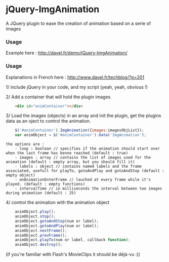 jQuery-ImgAnimation
===================

A JQuery plugin to ease the creation of animation based on a serie of images

### Usage

Example here : http://davel.fr/demo/jQuery-ImgAnimation/

### Usage

Explanations in French here : http://www.davel.fr/techblog/?p=201

1/ include jQuery in your code, and my script (yeah, yeah, obvious !)

2/ Add a container that will hold the plugin images
```html
    <div id="animContainer"></div>
```	
3/ Load the images (objects) in an array and init the plugin, get the plugins data as an oject to control the animation.
```javascript
	$('#animContainer').ImgAnimation({images:imagesObjList});
	var animObject = $('#animContainer').data('ImgAnimation');
```	
	the options are : 
		- loop : boolean // specifies if the animation should start over when the last frame has benne reached (default : true)
		- images : array // contains the list of images used for the animation (default : empty array, but you should fill it)
		- labels : object // contains named labels and the frame associated, usefull for playTo, gotoAndPlay and gotoAndStop (default : empty object)
		- onAnimationEnterFrame // lauched at every frame while it's played. (default : empty functions)
		- intervalTime // in milliseconds the interval between two images during animation (default : 25)

4/ control the animation with the animation object
```javascript
	animObject.play();
	animObject.stop();
	animObject.gotoAndStop(num or label);
	animObject.gotoAndPlay(num or label);
	animObject.nextFrame();
	animObject.prevFrame();
	animObject.playTo(num or label, callback function);
	animObject.destroy();
```	
(if you're familiar with Flash's MovieClips it should be déjà-vu :))
